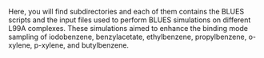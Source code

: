 Here, you will find subdirectories and each of them contains the BLUES scripts and the input files used to perform BLUES simulations on different L99A complexes. These simulations aimed to enhance the binding mode sampling of iodobenzene, benzylacetate, ethylbenzene, propylbenzene, o-xylene, p-xylene, and butylbenzene.

